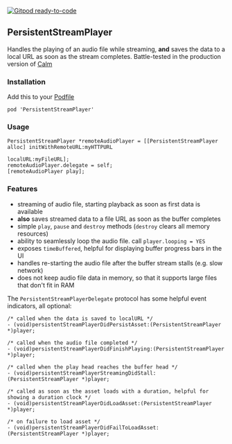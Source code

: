 [![Gitpod ready-to-code](https://img.shields.io/badge/Gitpod-ready--to--code-blue?logo=gitpod)](https://gitpod.io/#https://github.com/calm/PersistentStreamPlayer)

## PersistentStreamPlayer

Handles the playing of an audio file while streaming, **and** saves the data to a local URL as soon as the stream completes.  Battle-tested in the production version of [Calm](https://www.calm.com/ios)

### Installation

Add this to your [Podfile](https://cocoapods.org/)

```
pod 'PersistentStreamPlayer'
```

### Usage

```
PersistentStreamPlayer *remoteAudioPlayer = [[PersistentStreamPlayer alloc] initWithRemoteURL:myHTTPURL
                                                                                     localURL:myFileURL];
remoteAudioPlayer.delegate = self;
[remoteAudioPlayer play];
```

### Features

* streaming of audio file, starting playback as soon as first data is available
* **also** saves streamed data to a file URL as soon as the buffer completes
* simple `play`, `pause` and `destroy` methods (`destroy` clears all memory resources)
* ability to seamlessly loop the audio file. call `player.looping = YES`
* exposes `timeBuffered`, helpful for displaying buffer progress bars in the UI
* handles re-starting the audio file after the buffer stream stalls (e.g. slow network)
* does not keep audio file data in memory, so that it supports large files that don't fit in RAM

The `PersistentStreamPlayerDelegate` protocol has some helpful event indicators, all optional:

```
/* called when the data is saved to localURL */
- (void)persistentStreamPlayerDidPersistAsset:(PersistentStreamPlayer *)player;

/* called when the audio file completed */
- (void)persistentStreamPlayerDidFinishPlaying:(PersistentStreamPlayer *)player;

/* called when the play head reaches the buffer head */
- (void)persistentStreamPlayerStreamingDidStall:(PersistentStreamPlayer *)player;

/* called as soon as the asset loads with a duration, helpful for showing a duration clock */
- (void)persistentStreamPlayerDidLoadAsset:(PersistentStreamPlayer *)player;

/* on failure to load asset */
- (void)persistentStreamPlayerDidFailToLoadAsset:(PersistentStreamPlayer *)player;
```
